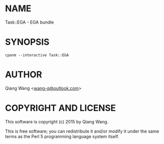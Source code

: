 # NAME

Task::EGA - EGA bundle

# SYNOPSIS

    cpanm --interactive Task::EGA

# AUTHOR

Qiang Wang &lt;wang-q@outlook.com>

# COPYRIGHT AND LICENSE

This software is copyright (c) 2015 by Qiang Wang.

This is free software; you can redistribute it and/or modify it under
the same terms as the Perl 5 programming language system itself.
